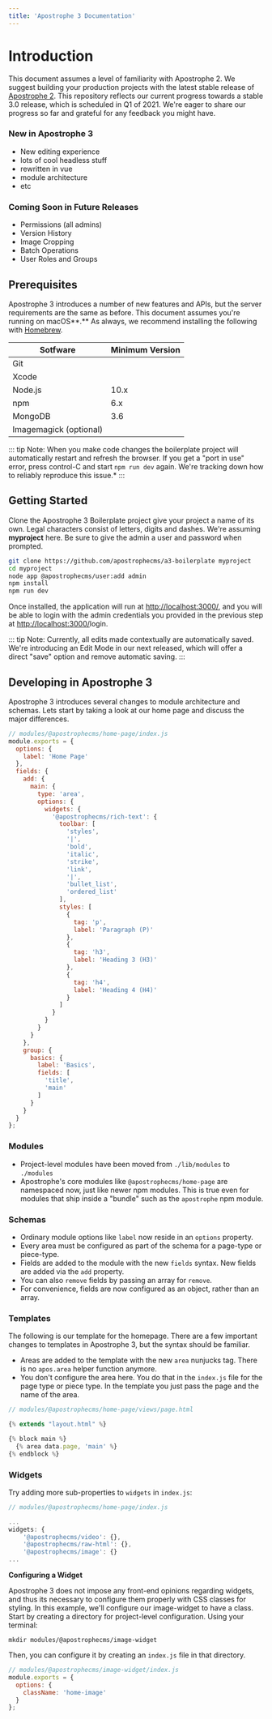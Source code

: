 ```yaml
---
title: 'Apostrophe 3 Documentation'
---
```


# Introduction

This document assumes a level of familiarity with Apostrophe 2. We suggest building your production projects with the latest stable release of [Apostrophe 2](https://github.com/apostrophecms/apostrophe). This repository reflects our current progress towards a stable 3.0 release, which is scheduled in Q1 of 2021. We're eager to share our progress so far and grateful for any feedback you might have.

### New in Apostrophe 3

- New editing experience
- lots of cool headless stuff
- rewritten in vue
- module architecture
- etc

### Coming Soon in Future Releases

- Permissions (all admins)
- Version History
- Image Cropping
- Batch Operations
- User Roles and Groups

## Prerequisites

Apostrophe 3 introduces a number of new features and APIs, but the server requirements are the same as before. This document assumes you're running on macOS**.** As always, we recommend installing the following with [Homebrew](https://brew.sh/).

| Sotfware | Minimum Version |
| ------------- | ------------- |
| Git  ||
| Xcode  ||
| Node.js | 10.x |
| npm  | 6.x  |
| MongoDB  | 3.6  |
| Imagemagick (optional)  ||

::: tip Note: 
When you make code changes the boilerplate project will automatically restart and refresh the browser. If you get a "port in use" error, press control-C and start `npm run dev` again. We're tracking down how to reliably reproduce this issue.* 
:::

## Getting Started

Clone the Apostrophe 3 Boilerplate project give your project a name of its own. Legal characters consist of letters, digits and dashes. We're assuming **myproject** here. Be sure to give the admin a user and password when prompted. 

```bash
git clone https://github.com/apostrophecms/a3-boilerplate myproject
cd myproject
node app @apostrophecms/user:add admin
npm install
npm run dev
```

Once installed, the application will run at [http://localhost:3000/](http://localhost:3000/), and you will be able to login with the admin credentials you provided in the previous step at [http://localhost:3000/](http://localhost:3000/)login.

::: tip Note: 
Currently, all edits made contextually are automatically saved. We're introducing an Edit Mode in our next released, which will offer a direct "save" option and remove automatic saving.
:::

## Developing in Apostrophe 3

Apostrophe 3 introduces several changes to module architecture and schemas. Lets start by taking a look at our home page and discuss the major differences. 

```jsx
// modules/@apostrophecms/home-page/index.js
module.exports = {
  options: {
    label: 'Home Page'
  },
  fields: {
    add: {
      main: {
        type: 'area',
        options: {
          widgets: {
            '@apostrophecms/rich-text': {
              toolbar: [
                'styles',
                '|',
                'bold',
                'italic',
                'strike',
                'link',
                '|',
                'bullet_list',
                'ordered_list'
              ],
              styles: [
                {
                  tag: 'p',
                  label: 'Paragraph (P)'
                },
                {
                  tag: 'h3',
                  label: 'Heading 3 (H3)'
                },
                {
                  tag: 'h4',
                  label: 'Heading 4 (H4)'
                }
              ]
            }
          }
        }
      }
    },
    group: {
      basics: {
        label: 'Basics',
        fields: [
          'title',
          'main'
        ]
      }
    }
  }
};
```

### Modules

- Project-level modules have been moved from `./lib/modules` to  `./modules`
- Apostrophe's core modules like `@apostrophecms/home-page` are namespaced now, just like newer npm modules. This is true even for modules that ship inside a "bundle" such as the `apostrophe` npm module.

### Schemas

- Ordinary module options like `label` now reside in an `options` property.
- Every area must be configured as part of the schema for a page-type or piece-type.
- Fields are added to the module with the new `fields` syntax. New fields are added via the `add` property.
- You can also `remove` fields by passing an array for `remove`.
- For convenience, fields are now configured as an object, rather than an array.

### Templates

The following is our template for the homepage. There are a few important changes to templates in Apostrophe 3, but the syntax should be familiar.

- Areas are added to the template with the new `area` nunjucks tag. There is no `apos.area` helper function anymore.
- You don't configure the area here. You do that in the `index.js` file for the page type or piece type. In the template you just pass the page and the name of the area.

```jsx
// modules/@apostrophecms/home-page/views/page.html

{% extends "layout.html" %}

{% block main %}
  {% area data.page, 'main' %}
{% endblock %}

```

### Widgets

Try adding more sub-properties to `widgets` in `index.js`:

```jsx
// modules/@apostrophecms/home-page/index.js

...
widgets: {
	'@apostrophecms/video': {},
	'@apostrophecms/raw-html': {},
	'@apostrophecms/image': {}
...
```

**Configuring a Widget**

Apostrophe 3 does not impose any front-end opinions regarding widgets, and thus its necessary to configure them properly with CSS classes for styling. In this example, we'll configure our image-widget to have a class. Start by creating a directory for project-level configuration. Using your terminal:

```
mkdir modules/@apostrophecms/image-widget

```

Then, you can configure it by creating an `index.js` file in that directory.

```jsx
// modules/@apostrophecms/image-widget/index.js
module.exports = {
  options: {
    className: 'home-image'
  }
};

```